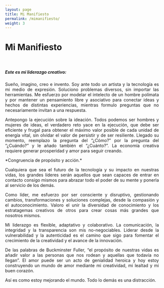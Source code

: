 ```yaml
---
layout: page
title: Mi Manifiesto
permalink: /mimanifiesto/
weight: 3
---
```


# **Mi Manifiesto**

<br>

##### Este es mi liderazgo creativo:

<p style="text-align: justify"> 
Sueño, imagino, creo e invento. Soy ante todo un artista y la tecnología es mi medio de expresión. Soluciono problemas diversos, sin importar las herramientas. Me esfuerzo por modelar el intelecto de un hombre polímata y por mantener un pensamiento libre y asociativo para conectar ideas y hechos de distintas experiencias, mientras formulo preguntas que no necesariamente invitan a una respuesta.
</p>
<p style="text-align: justify"> 
Antepongo la ejecución sobre la ideación. Todos podemos ser hombres y mujeres de ideas, el verdadero reto yace en la ejecución, que debe ser eficiente y frugal para obtener el máximo valor posible de cada unidad de energía vital, sin olvidar el valor de persistir y de ser resiliente. Llegado su momento, reemplazo la pregunta del “¿Cómo?” por la pregunta del “¿Cuándo?” y le añado también el “¿Cuánto?”. La economía creativa requiere generar prosperidad y amor para seguir creando.
</p>
*Congruencia de propósito y acción.*
<br>
<p style="text-align: justify"> 
Cualquiera que sea el futuro de la tecnología y su impacto en nuestras vidas, los grandes líderes serán aquellos que sean capaces de entrar en contacto consigo mismos para abrazar todo el poder de su mente y ponerla al servicio de los demás. 
</p>
<p style="text-align: justify">
Como líder, me esfuerzo por ser consciente y disruptivo, gestionando cambios, transformaciones y soluciones complejas, desde la compasión y el autoconocimiento. Valoro el unir la diversidad de conocimiento y los estratagemas creativos de otros para crear cosas más grandes que nosotros mismos.
</p>
<p style="text-align: justify">
Mi liderazgo es flexible, adaptativo y colaborativo. La comunicación, la integridad y la transparencia son mis no-negociables. Liderar desde la vulnerabilidad y la autenticidad es el camino que sigo para fomentar el crecimiento de la creatividad y el avance de la innovación.
</p>
<p style="text-align: justify">
De las palabras de Buckminster Fuller, “el propósito de nuestras vidas es añadir valor a las personas que nos rodean y aquellas que todavía no llegan”. El amor puede ser un acto de genialidad heroica y hoy estoy construyendo un mundo de amor mediante mi creatividad, mi lealtad y mi buen corazón.
</p>
Así es como estoy mejorando el mundo. Todo lo demás es una distracción.
<br>
